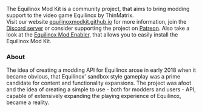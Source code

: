 The Equilinox Mod Kit is a community project, that aims to bring modding support to the video game Equilinox by ThinMatrix.<br>
Visit our website [equilinoxmodkit.github.io](https://equilinoxmodkit.github.io) for more information, join the [Discord server](https://discord.gg/fnkTBxy) or consider supporting the project on [Patreon](https://patreon.com/equilinoxmodkit). Also take a look at the [Equilinox Mod Enabler](https://github.com/EquilinoxModKit/EME), that allows you to easily install the Equilinox Mod Kit.


### About
The idea of creating a modding API for Equilinox arose in early 2018 when it became obvious, that Equilinox' sandbox style gameplay was a prime candidate for content and functionality expansions. The project was afoot and the idea of creating a simple to use - both for modders and users - API, capable of extensively expanding the playing experience of Equilinox, became a reality.
